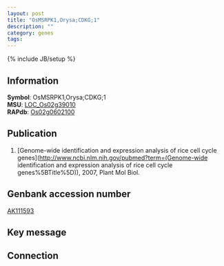 ```yaml
---
layout: post
title: "OsMSRPK1,Orysa;CDKG;1"
description: ""
category: genes
tags: 
---
```

{% include JB/setup %}

## Information
__Symbol__: OsMSRPK1,Orysa;CDKG;1  
__MSU__: [LOC_Os02g39010](http://rice.plantbiology.msu.edu/cgi-bin/ORF_infopage.cgi?orf=LOC_Os02g39010)  
__RAPdb__: [Os02g0602100](http://rapdb.dna.affrc.go.jp/viewer/gbrowse_details/irgsp1?name=Os02g0602100)  

## Publication
1. [Genome-wide identification and expression analysis of rice cell cycle genes](http://www.ncbi.nlm.nih.gov/pubmed?term=(Genome-wide identification and expression analysis of rice cell cycle genes%5BTitle%5D)), 2007, Plant Mol Biol.

## Genbank accession number
[AK111593](http://www.ncbi.nlm.nih.gov/nuccore/AK111593)

## Key message

## Connection


